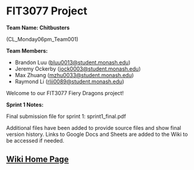 # **FIT3077 Project**

**Team Name: Chitbusters**

(CL_Monday06pm_Team001)

**Team Members:**
 - Brandon Luu (bluu0013@student.monash.edu)
 - Jeremy Ockerby (jock0003@student.monash.edu)
 - Max Zhuang (mzhu0033@student.monash.edu)
 - Raymond Li (rlii0089@student.monash.edu)

Welcome to our FIT3077 Fiery Dragons project!

**Sprint 1 Notes:**

Final submission file for sprint 1: sprint1_final.pdf

Additional files have been added to provide source files and show final version history. Links to Google Docs and Sheets are added to the Wiki to be accessed if needed.

## [Wiki Home Page](https://git.infotech.monash.edu/FIT3077/fit3077-s1-2024/CL_Monday06pm_Team001/-/wikis/Home)
